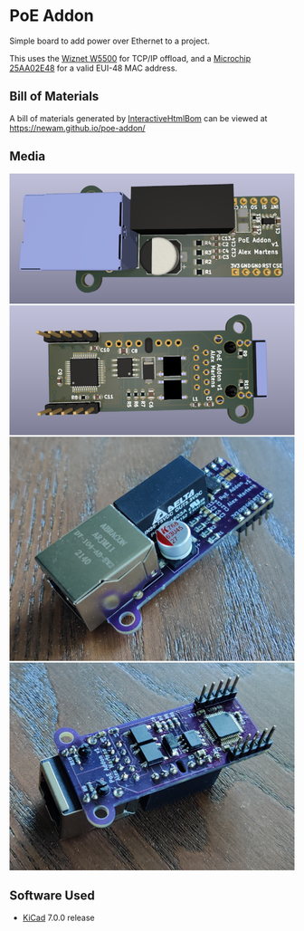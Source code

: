 # PoE Addon

Simple board to add power over Ethernet to a project.

This uses the [Wiznet W5500] for TCP/IP offload, and a [Microchip 25AA02E48] for
a valid EUI-48 MAC address.

## Bill of Materials

A bill of materials generated by [InteractiveHtmlBom] can be viewed at <https://newam.github.io/poe-addon/>

## Media

![3D Render Top](media/render-top.png)
![3D Render Bottom](media/render-bot.png)
![Real Top](media/top.jpg)
![Real Bottom](media/bot.jpg)

## Software Used

- [KiCad](http://kicad.org/) 7.0.0 release

[InteractiveHtmlBom]: https://github.com/openscopeproject/InteractiveHtmlBom/issues
[Wiznet W5500]: https://www.wiznet.io/product-item/w5500/
[Microchip 25AA02E48]: http://ww1.microchip.com/downloads/en/devicedoc/22123a.pdf
